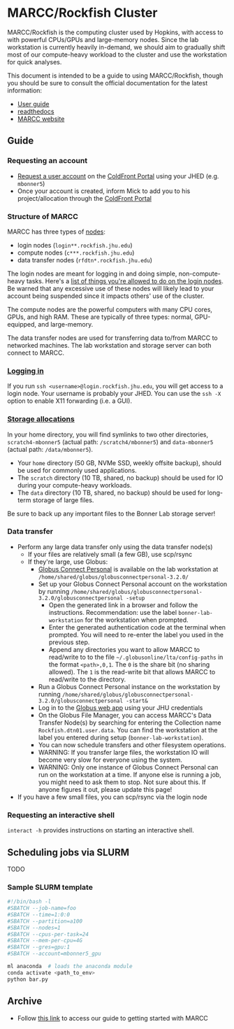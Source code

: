 # MARCC/Rockfish Cluster

MARCC/Rockfish is the computing cluster used by Hopkins, with access to with powerful CPUs/GPUs and large-memory nodes. Since the lab workstation is currently heavily in-demand, we should aim to gradually shift most of our compute-heavy workload to the cluster and use the workstation for quick analyses.

This document is intended to be a guide to using MARCC/Rockfish, though you should be sure to consult the official documentation for the latest information:

- [User guide](https://www.arch.jhu.edu/access/user-guide/)
- [readthedocs](https://marcc.readthedocs.io/index.html)
- [MARCC website](https://www.marcc.jhu.edu/)

## Guide

### Requesting an account

- [Request a user account](https://coldfront.rockfish.jhu.edu/user/register/) on the [ColdFront Portal](https://coldfront.rockfish.jhu.edu/) using your JHED (e.g. `mbonner5`)
- Once your account is created, inform Mick to add you to his project/allocation through the [ColdFront Portal](https://coldfront.rockfish.jhu.edu/)

### Structure of MARCC

MARCC has three types of [nodes](https://marcc.readthedocs.io/HPC_Terminology.html):

- login nodes (`login**.rockfish.jhu.edu`)
- compute nodes (`c***.rockfish.jhu.edu`)
- data transfer nodes (`rfdtn*.rockfish.jhu.edu`)

The login nodes are meant for logging in and doing simple, non-compute-heavy tasks. Here's a [list of things you're allowed to do on the login nodes](https://www.arch.jhu.edu/access/user-accounts/rockfish-citizen/). Be warned that any excessive use of these nodes will likely lead to your account being suspended since it impacts others' use of the cluster.

The compute nodes are the powerful computers with many CPU cores, GPUs, and high RAM. These are typically of three types: normal, GPU-equipped, and large-memory.

The data transfer nodes are used for transferring data to/from MARCC to networked machines. The lab workstation and storage server can both connect to MARCC.

### [Logging in](https://marcc.readthedocs.io/Connecting_to_Rockfish.html)

If you run `ssh <username>@login.rockfish.jhu.edu`, you will get access to a login node. Your username is probably your JHED. You can use the `ssh -X` option to enable X11 forwarding (i.e. a GUI).

### [Storage allocations](https://marcc.readthedocs.io/Allocation.html)

In your home directory, you will find symlinks to two other directories, `scratch4-mbonner5` (actual path: `/scratch4/mbonner5`) and `data-mbonner5` (actual path: `/data/mbonner5`).

- Your `home` directory (50 GB, NVMe SSD, weekly offsite backup), should be used for commonly used applications.
- The `scratch` directory (10 TB, shared, no backup) should be used for IO during your compute-heavy workloads.
- The `data` directory (10 TB, shared, no backup) should be used for long-term storage of large files.

Be sure to back up any important files to the Bonner Lab storage server!

### Data transfer

- Perform any large data transfer only using the data transfer node(s)
  - If your files are relatively small (a few GB), use scp/rsync
  - If they're large, use Globus:
    - [Globus Connect Personal](https://www.globus.org/globus-connect-personal) is available on the lab workstation at `/home/shared/globus/globusconnectpersonal-3.2.0/`
    - Set up your Globus Connect Personal account on the workstation by running `/home/shared/globus/globusconnectpersonal-3.2.0/globusconnectpersonal -setup`
      - Open the generated link in a browser and follow the instructions. Recommendation: use the label `bonner-lab-workstation` for the workstation when prompted.
      - Enter the generated authentication code at the terminal when prompted. You will need to re-enter the label you used in the previous step.
      - Append any directories you want to allow MARCC to read/write to to the file `~/.globusonline/lta/config-paths` in the format `<path>,0,1`. The `0` is the share bit (no sharing allowed). The `1` is the read-write bit that allows MARCC to read/write to the directory.
    - Run a Globus Connect Personal instance on the workstation by running `/home/shared/globus/globusconnectpersonal-3.2.0/globusconnectpersonal -start&`
    - Log in to the [Globus web app](https://app.globus.org/) using your JHU credentials
    - On the Globus File Manager, you can access MARCC's Data Transfer Node(s) by searching for entering the Collection name `Rockfish.dtn01.user.data`. You can find the workstation at the label you entered during setup (`bonner-lab-workstation`).
    - You can now schedule transfers and other filesystem operations.
    - WARNING: If you transfer large files, the workstation IO will become very slow for everyone using the system.
    - WARNING: Only one instance of Globus Connect Personal can run on the workstation at a time. If anyone else is running a job, you might need to ask them to stop. Not sure about this. If anyone figures it out, please update this page!
- If you have a few small files, you can scp/rsync via the login node

### Requesting an interactive shell

`interact -h` provides instructions on starting an interactive shell.

## Scheduling jobs via SLURM

TODO

### Sample SLURM template

```bash
#!/bin/bash -l
#SBATCH --job-name=foo
#SBATCH --time=1:0:0
#SBATCH --partition=a100
#SBATCH --nodes=1
#SBATCH --cpus-per-task=24
#SBATCH --mem-per-cpu=4G
#SBATCH --gres=gpu:1
#SBATCH --account=mbonner5_gpu

ml anaconda  # loads the anaconda module
conda activate <path_to_env>
python bar.py
```

## Archive

- Follow [this link](https://www.evernote.com/shard/s573/sh/117a7ca1-4af1-e68a-026f-b6512cafee55/7949a4dcde4d0a1318b914460c8e575a) to access our guide to getting started with MARCC
